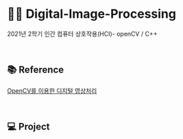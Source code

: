 # 👩‍💻 Digital-Image-Processing
2021년 2학기 인간 컴퓨터 상호작용(HCI)- openCV / C++

</br>

## 📚 Reference
[OpenCV를 이용한 디지털 영상처리](https://www.infinitybooks.co.kr/product/item.php?it_id=1588042782&search=%EB%94%94%EC%A7%80%ED%84%B8&page=1&sort1=&sort2=)

</br>

## 💻 Project
